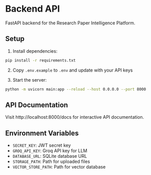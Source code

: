 # Backend API

FastAPI backend for the Research Paper Intelligence Platform.

## Setup

1. Install dependencies:
```bash
pip install -r requirements.txt
```

2. Copy `.env.example` to `.env` and update with your API keys

3. Start the server:
```bash
python -m uvicorn main:app --reload --host 0.0.0.0 --port 8000
```

## API Documentation

Visit http://localhost:8000/docs for interactive API documentation.

## Environment Variables

- `SECRET_KEY`: JWT secret key
- `GROQ_API_KEY`: Groq API key for LLM
- `DATABASE_URL`: SQLite database URL
- `STORAGE_PATH`: Path for uploaded files
- `VECTOR_STORE_PATH`: Path for vector database
